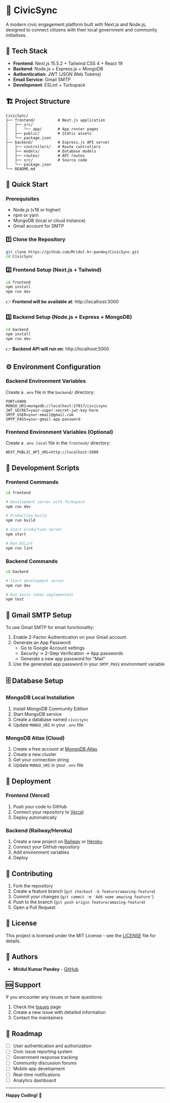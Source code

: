 # 🚀 CivicSync

A modern civic engagement platform built with Next.js and Node.js, designed to connect citizens with their local government and community initiatives.

## 📌 Tech Stack

- **Frontend**: Next.js 15.5.2 + Tailwind CSS 4 + React 19
- **Backend**: Node.js + Express.js + MongoDB
- **Authentication**: JWT (JSON Web Tokens)
- **Email Service**: Gmail SMTP
- **Development**: ESLint + Turbopack

## 🏗️ Project Structure

```
CivicSync/
├── frontend/          # Next.js application
│   ├── src/
│   │   └── app/       # App router pages
│   ├── public/        # Static assets
│   └── package.json
├── backend/           # Express.js API server
│   ├── controllers/   # Route controllers
│   ├── models/        # Database models
│   ├── routes/        # API routes
│   ├── src/           # Source code
│   └── package.json
└── README.md
```

## 🚀 Quick Start

### Prerequisites

- Node.js (v18 or higher)
- npm or yarn
- MongoDB (local or cloud instance)
- Gmail account for SMTP

### 1️⃣ Clone the Repository

```bash
git clone https://github.com/Mridul-kr-pandey/CivicSync.git
cd CivicSync
```

### 2️⃣ Frontend Setup (Next.js + Tailwind)

```bash
cd frontend
npm install
npm run dev
```

👉 **Frontend will be available at**: http://localhost:3000

### 3️⃣ Backend Setup (Node.js + Express + MongoDB)

```bash
cd backend
npm install
npm run dev
```

👉 **Backend API will run on**: http://localhost:5000

## ⚙️ Environment Configuration

### Backend Environment Variables

Create a `.env` file in the `backend/` directory:

```env
PORT=5000
MONGO_URI=mongodb://localhost:27017/civicsync
JWT_SECRET=your-super-secret-jwt-key-here
SMTP_USER=your-email@gmail.com
SMTP_PASS=your-gmail-app-password
```

### Frontend Environment Variables (Optional)

Create a `.env.local` file in the `frontend/` directory:

```env
NEXT_PUBLIC_API_URL=http://localhost:5000
```

## 🔧 Development Scripts

### Frontend Commands

```bash
cd frontend

# Development server with Turbopack
npm run dev

# Production build
npm run build

# Start production server
npm start

# Run ESLint
npm run lint
```

### Backend Commands

```bash
cd backend

# Start development server
npm run dev

# Run tests (when implemented)
npm test
```

## 📧 Gmail SMTP Setup

To use Gmail SMTP for email functionality:

1. Enable 2-Factor Authentication on your Gmail account
2. Generate an App Password:
   - Go to Google Account settings
   - Security → 2-Step Verification → App passwords
   - Generate a new app password for "Mail"
3. Use the generated app password in your `SMTP_PASS` environment variable

## 🗄️ Database Setup

### MongoDB Local Installation

1. Install MongoDB Community Edition
2. Start MongoDB service
3. Create a database named `civicsync`
4. Update `MONGO_URI` in your `.env` file

### MongoDB Atlas (Cloud)

1. Create a free account at [MongoDB Atlas](https://www.mongodb.com/atlas)
2. Create a new cluster
3. Get your connection string
4. Update `MONGO_URI` in your `.env` file

## 🚀 Deployment

### Frontend (Vercel)

1. Push your code to GitHub
2. Connect your repository to [Vercel](https://vercel.com)
3. Deploy automatically

### Backend (Railway/Heroku)

1. Create a new project on [Railway](https://railway.app) or [Heroku](https://heroku.com)
2. Connect your GitHub repository
3. Add environment variables
4. Deploy

## 🤝 Contributing

1. Fork the repository
2. Create a feature branch (`git checkout -b feature/amazing-feature`)
3. Commit your changes (`git commit -m 'Add some amazing feature'`)
4. Push to the branch (`git push origin feature/amazing-feature`)
5. Open a Pull Request

## 📝 License

This project is licensed under the MIT License - see the [LICENSE](LICENSE) file for details.

## 👥 Authors

- **Mridul Kumar Pandey** - [GitHub](https://github.com/Mridul-kr-pandey)

## 🆘 Support

If you encounter any issues or have questions:

1. Check the [Issues](https://github.com/Mridul-kr-pandey/CivicSync/issues) page
2. Create a new issue with detailed information
3. Contact the maintainers

## 🔮 Roadmap

- [ ] User authentication and authorization
- [ ] Civic issue reporting system
- [ ] Government response tracking
- [ ] Community discussion forums
- [ ] Mobile app development
- [ ] Real-time notifications
- [ ] Analytics dashboard

---

**Happy Coding! 🎉**
